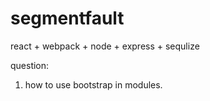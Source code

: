 # segmentfault

react + webpack + node + express + sequlize

question:
1. how to use bootstrap in modules.